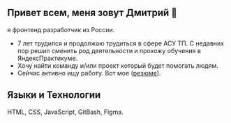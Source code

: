 ## Привет всем, меня зовут Дмитрий 👋

я фронтенд разработчик из России.

- 7 лет трудился и продолжаю трудиться в сфере АСУ ТП. С недавних пор решил сменить род деятельности и прохожу обучения в ЯндексПрактикуме.
- Хочу найти команду и/или проект который будет помогать людям.
- Сейчас активно ищу работу. Вот мое ([резюме](https://rostov.hh.ru/resume/29f5057dff03f6e8cb0039ed1f6f34497a4553)).

## Языки и Технологии
HTML, CSS, JavaScript, GitBash, Figma.

